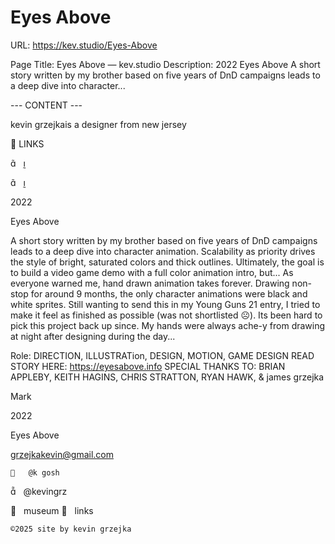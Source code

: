 # Eyes Above

URL: https://kev.studio/Eyes-Above

Page Title: Eyes Above — kev.studio
Description: 2022 Eyes Above A short story written by my brother based on five years of DnD campaigns leads to a deep dive into character...

--- CONTENT ---

kevin grzejkais a designer from new jersey


	



 



	
	
︎ LINKS

︎︎︎   ︎︎︎

︎︎︎   ︎︎︎

2022
	
Eyes Above































A short story written by my brother based on five years of DnD campaigns leads to a deep dive into character animation.
Scalability as priority drives the style of bright, saturated colors and thick outlines. Ultimately, the goal is to build a video game demo with a full color animation intro, but...
As everyone warned me, hand drawn animation takes forever. Drawing non-stop for around 9 months, the only character animations were black and white sprites. Still wanting to send this in my Young Guns 21 entry, I tried to make it feel as finished as possible (was not shortlisted ☹️). 
Its been hard to pick this project back up since. My hands were always ache-y from drawing at night after designing during the day...












Role: DIRECTION, ILLUSTRATion, DESIGN, MOTION, GAME DESIGN
READ STORY HERE: https://eyesabove.info
SPECIAL THANKS TO: BRIAN APPLEBY, KEITH HAGINS, CHRIS STRATTON, RYAN HAWK, & james grzejka



	
	


	
	



















				

				
 
 
  Mark

2022

Eyes Above

grzejkakevin@gmail.com


	
	︎   @k gosh
︎   @kevingrz

	
︎   museum
︎   links












	
	©2025 site by kevin grzejka

